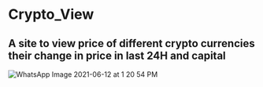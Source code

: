 # Crypto_View
## A site to view price of different crypto currencies their change in price in last 24H and capital
![WhatsApp Image 2021-06-12 at 1 20 54 PM](https://user-images.githubusercontent.com/68116663/121772962-c5f3fb00-cb2d-11eb-9fb5-47035c23bf30.jpeg)

